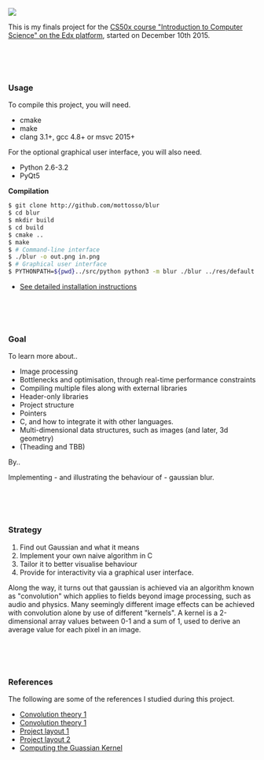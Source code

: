 ![](https://cloud.githubusercontent.com/assets/2152766/12165616/4272f0b0-b517-11e5-96bf-dcceab4560ce.gif)

This is my finals project for the [CS50x course "Introduction to Computer Science" on the Edx platform](https://courses.edx.org/courses/HarvardX/CS50x3/2015/info), started on December 10th 2015.

<br>
<br>
<br>

### Usage

To compile this project, you will need.

- cmake
- make
- clang 3.1+, gcc 4.8+ or msvc 2015+

For the optional graphical user interface, you will also need.

- Python 2.6-3.2
- PyQt5

**Compilation**

```bash
$ git clone http://github.com/mottosso/blur
$ cd blur
$ mkdir build
$ cd build
$ cmake ..
$ make
$ # Command-line interface
$ ./blur -o out.png in.png
$ # Graphical user interface
$ PYTHONPATH=${pwd}../src/python python3 -m blur ./blur ../res/default.png
```

- [See detailed installation instructions](../../wiki/Building-on-Ubuntu-14.04)

<br>
<br>
<br>

### Goal

To learn more about..

- Image processing
- Bottlenecks and optimisation, through real-time performance constraints
- Compiling multiple files along with external libraries
- Header-only libraries
- Project structure
- Pointers
- C, and how to integrate it with other languages.
- Multi-dimensional data structures, such as images (and later, 3d geometry)
- (Theading and TBB)

By..

Implementing - and illustrating the behaviour of - gaussian blur.

<br>
<br>
<br>

### Strategy

1. Find out Gaussian and what it means
2. Implement your own naive algorithm in C
3. Tailor it to better visualise behaviour
4. Provide for interactivity via a graphical user interface.

Along the way, it turns out that gaussian is achieved via an algorithm known as "convolution" which applies to fields beyond image processing, such as audio and physics. Many seemingly different image effects can be achieved with convolution alone by use of different "kernels". A kernel is a 2-dimensional array values between 0-1 and a sum of 1, used to derive an average value for each pixel in an image.

<br>
<br>
<br>

### References

The following are some of the references I studied during this project.

- [Convolution theory 1](http://setosa.io/ev/image-kernels)
- [Convolution theory 1](https://docs.gimp.org/en/plug-in-convmatrix.html)
- [Project layout 1](https://github.com/wjakob/instant-meshes)
- [Project layout 2](http://stackoverflow.com/questions/446017/popular-folder-structure-for-build)
- [Computing the Guassian Kernel](http://stackoverflow.com/questions/8204645/implementing-gaussian-blur-how-to-calculate-convolution-matrix-kernel)
